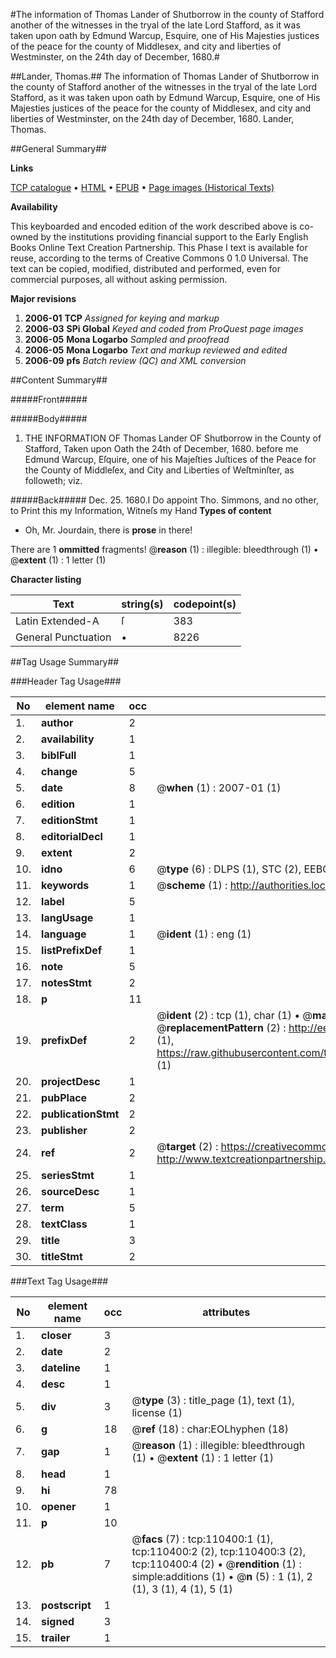 #The information of Thomas Lander of Shutborrow in the county of Stafford another of the witnesses in the tryal of the late Lord Stafford, as it was taken upon oath by Edmund Warcup, Esquire, one of His Majesties justices of the peace for the county of Middlesex, and city and liberties of Westminster, on the 24th day of December, 1680.#

##Lander, Thomas.##
The information of Thomas Lander of Shutborrow in the county of Stafford another of the witnesses in the tryal of the late Lord Stafford, as it was taken upon oath by Edmund Warcup, Esquire, one of His Majesties justices of the peace for the county of Middlesex, and city and liberties of Westminster, on the 24th day of December, 1680.
Lander, Thomas.

##General Summary##

**Links**

[TCP catalogue](http://www.ota.ox.ac.uk/tcp/)  • 
[HTML](http://tei.it.ox.ac.uk/tcp/Texts-HTML/free/A49/A49279.html)  • 
[EPUB](http://tei.it.ox.ac.uk/tcp/Texts-EPUB/free/A49/A49279.epub) • 
[Page images (Historical Texts)](https://data.historicaltexts.jisc.ac.uk/view?pubId=eebo-31355324e&pageId=eebo-31355324e-110400-1)

**Availability**

This keyboarded and encoded edition of the
	       work described above is co-owned by the institutions
	       providing financial support to the Early English Books
	       Online Text Creation Partnership. This Phase I text is
	       available for reuse, according to the terms of Creative
	       Commons 0 1.0 Universal. The text can be copied,
	       modified, distributed and performed, even for
	       commercial purposes, all without asking permission.

**Major revisions**

1. __2006-01__ __TCP__ *Assigned for keying and markup*
1. __2006-03__ __SPi Global__ *Keyed and coded from ProQuest page images*
1. __2006-05__ __Mona Logarbo__ *Sampled and proofread*
1. __2006-05__ __Mona Logarbo__ *Text and markup reviewed and edited*
1. __2006-09__ __pfs__ *Batch review (QC) and XML conversion*

##Content Summary##

#####Front#####

#####Body#####

1. THE INFORMATION OF Thomas Lander OF Shutborrow in the County of Stafford, Taken upon Oath the 24th of December, 1680. before me Edmund Warcup, Eſquire, one of his Majeſties Juſtices of the Peace for the County of Middleſex, and City and Liberties of Weſtminſter, as followeth; viz.

#####Back#####
Dec. 25. 1680.I Do appoint Tho. Simmons, and no other, to Print this my Information, Witneſs my Hand
**Types of content**

  * Oh, Mr. Jourdain, there is **prose** in there!

There are 1 **ommitted** fragments! 
 @__reason__ (1) : illegible: bleedthrough (1)  •  @__extent__ (1) : 1 letter (1)

**Character listing**


|Text|string(s)|codepoint(s)|
|---|---|---|
|Latin Extended-A|ſ|383|
|General Punctuation|•|8226|

##Tag Usage Summary##

###Header Tag Usage###

|No|element name|occ|attributes|
|---|---|---|---|
|1.|__author__|2||
|2.|__availability__|1||
|3.|__biblFull__|1||
|4.|__change__|5||
|5.|__date__|8| @__when__ (1) : 2007-01 (1)|
|6.|__edition__|1||
|7.|__editionStmt__|1||
|8.|__editorialDecl__|1||
|9.|__extent__|2||
|10.|__idno__|6| @__type__ (6) : DLPS (1), STC (2), EEBO-CITATION (1), OCLC (1), VID (1)|
|11.|__keywords__|1| @__scheme__ (1) : http://authorities.loc.gov/ (1)|
|12.|__label__|5||
|13.|__langUsage__|1||
|14.|__language__|1| @__ident__ (1) : eng (1)|
|15.|__listPrefixDef__|1||
|16.|__note__|5||
|17.|__notesStmt__|2||
|18.|__p__|11||
|19.|__prefixDef__|2| @__ident__ (2) : tcp (1), char (1)  •  @__matchPattern__ (2) : ([0-9\-]+):([0-9IVX]+) (1), (.+) (1)  •  @__replacementPattern__ (2) : http://eebo.chadwyck.com/downloadtiff?vid=$1&page=$2 (1), https://raw.githubusercontent.com/textcreationpartnership/Texts/master/tcpchars.xml#$1 (1)|
|20.|__projectDesc__|1||
|21.|__pubPlace__|2||
|22.|__publicationStmt__|2||
|23.|__publisher__|2||
|24.|__ref__|2| @__target__ (2) : https://creativecommons.org/publicdomain/zero/1.0/ (1), http://www.textcreationpartnership.org/docs/. (1)|
|25.|__seriesStmt__|1||
|26.|__sourceDesc__|1||
|27.|__term__|5||
|28.|__textClass__|1||
|29.|__title__|3||
|30.|__titleStmt__|2||


###Text Tag Usage###

|No|element name|occ|attributes|
|---|---|---|---|
|1.|__closer__|3||
|2.|__date__|2||
|3.|__dateline__|1||
|4.|__desc__|1||
|5.|__div__|3| @__type__ (3) : title_page (1), text (1), license (1)|
|6.|__g__|18| @__ref__ (18) : char:EOLhyphen (18)|
|7.|__gap__|1| @__reason__ (1) : illegible: bleedthrough (1)  •  @__extent__ (1) : 1 letter (1)|
|8.|__head__|1||
|9.|__hi__|78||
|10.|__opener__|1||
|11.|__p__|10||
|12.|__pb__|7| @__facs__ (7) : tcp:110400:1 (1), tcp:110400:2 (2), tcp:110400:3 (2), tcp:110400:4 (2)  •  @__rendition__ (1) : simple:additions (1)  •  @__n__ (5) : 1 (1), 2 (1), 3 (1), 4 (1), 5 (1)|
|13.|__postscript__|1||
|14.|__signed__|3||
|15.|__trailer__|1||
